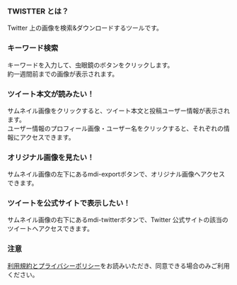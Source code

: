 ### TWISTTER とは？

Twitter 上の画像を検索&ダウンロードするツールです。

### キーワード検索

キーワードを入力して、虫眼鏡のボタンをクリックします。  
約一週間前までの画像が表示されます。

### ツイート本文が読みたい！

サムネイル画像をクリックすると、ツイート本文と投稿ユーザー情報が表示されます。  
ユーザー情報のプロフィール画像・ユーザー名をクリックすると、それぞれの情報にアクセスできます。

### オリジナル画像を見たい！

サムネイル画像の左下にある<v-icon>mdi-export</v-icon>ボタンで、オリジナル画像へアクセスできます。

### ツイートを公式サイトで表示したい！

サムネイル画像の右下にある<v-icon>mdi-twitter</v-icon>ボタンで、Twitter 公式サイトの該当のツイートへアクセスできます。

### 注意

[利用規約とプライバシーポリシー](/rule)をお読みいただき、同意できる場合のみご利用ください。
